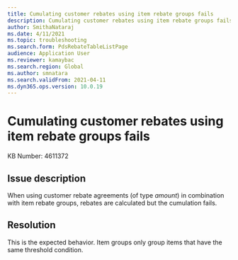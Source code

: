 ```yaml
---
title: Cumulating customer rebates using item rebate groups fails
description: Cumulating customer rebates using item rebate groups fails
author: SmithaNataraj
ms.date: 4/11/2021
ms.topic: troubleshooting
ms.search.form: PdsRebateTableListPage
audience: Application User
ms.reviewer: kamaybac
ms.search.region: Global
ms.author: smnatara
ms.search.validFrom: 2021-04-11
ms.dyn365.ops.version: 10.0.19
---
```


# Cumulating customer rebates using item rebate groups fails

KB Number: 4611372

## Issue description

When using customer rebate agreements (of type *amount*) in combination with item rebate groups, rebates are calculated but the cumulation fails.

## Resolution
<!-- KFM: It isn't clear how this description relates to the issue, which doesn't mention "threshold condition". More information is needed. -->
This is the expected behavior. Item groups only group items that have the same threshold condition.
